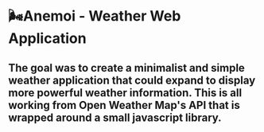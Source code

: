 # 🌬️Anemoi - Weather Web Application

## The goal was to create a minimalist and simple weather application that could expand to display more powerful weather information. This is all working from Open Weather Map's API that is wrapped around a small javascript library.  

